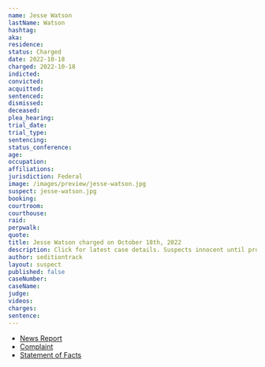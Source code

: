 ```yaml
---
name: Jesse Watson
lastName: Watson
hashtag:
aka:
residence:
status: Charged
date: 2022-10-18
charged: 2022-10-18
indicted:
convicted:
acquitted:
sentenced:
dismissed:
deceased:
plea_hearing:
trial_date:
trial_type:
sentencing:
status_conference:
age:
occupation:
affiliations:
jurisdiction: Federal
image: /images/preview/jesse-watson.jpg
suspect: jesse-watson.jpg
booking:
courtroom:
courthouse:
raid:
perpwalk:
quote:
title: Jesse Watson charged on October 18th, 2022
description: Click for latest case details. Suspects innocent until proven guilty.
author: seditiontrack
layout: suspect
published: false
caseNumber: 
caseName:
judge:
videos:
charges:
sentence:
---
```

- [News Report]()
- [Complaint](https://www.justice.gov/usao-dc/case-multi-defendant/file/1545611/download)
- [Statement of Facts](https://www.justice.gov/usao-dc/case-multi-defendant/file/1545616/download)
